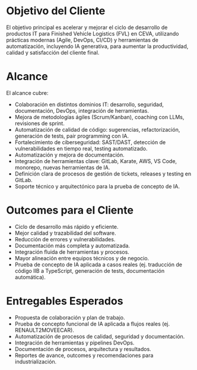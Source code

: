 # Objetivo del Cliente
El objetivo principal es acelerar y mejorar el ciclo de desarrollo de productos IT para Finished Vehicle Logistics (FVL) en CEVA, utilizando prácticas modernas (Agile, DevOps, CI/CD) y herramientas de automatización, incluyendo IA generativa, para aumentar la productividad, calidad y satisfacción del cliente final.

# Alcance
El alcance cubre:

- Colaboración en distintos dominios IT: desarrollo, seguridad, documentación, DevOps, integración de herramientas.
- Mejora de metodologías ágiles (Scrum/Kanban), coaching con LLMs, revisiones de sprint.
- Automatización de calidad de código: sugerencias, refactorización, generación de tests, pair programming con IA.
- Fortalecimiento de ciberseguridad: SAST/DAST, detección de vulnerabilidades en tiempo real, testing automatizado.
- Automatización y mejora de documentación.
- Integración de herramientas clave: GitLab, Karate, AWS, VS Code, monorepo, nuevas herramientas de IA.
- Definición clara de procesos de gestión de tickets, releases y testing en GitLab.
- Soporte técnico y arquitectónico para la prueba de concepto de IA.

# Outcomes para el Cliente
- Ciclo de desarrollo más rápido y eficiente.
- Mejor calidad y trazabilidad del software.
- Reducción de errores y vulnerabilidades.
- Documentación más completa y automatizada.
- Integración fluida de herramientas y procesos.
- Mayor alineación entre equipos técnicos y de negocio.
- Prueba de concepto de IA aplicada a casos reales (ej. traducción de código IIB a TypeScript, generación de tests, documentación automática).

# Entregables Esperados
- Propuesta de colaboración y plan de trabajo.
- Prueba de concepto funcional de IA aplicada a flujos reales (ej. RENAULT2MOVEECAR).
- Automatización de procesos de calidad, seguridad y documentación.
- Integración de herramientas y pipelines DevOps.
- Documentación de procesos, arquitectura y resultados.
- Reportes de avance, outcomes y recomendaciones para industrialización.